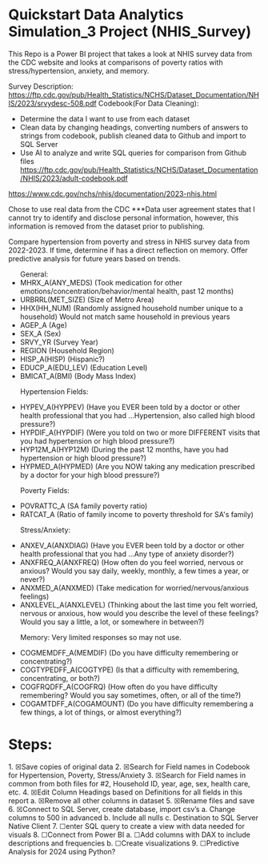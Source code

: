<h1>Quickstart Data Analytics Simulation_3 Project (NHIS_Survey)</h1>
 <p>This Repo is a Power BI project that takes a look at NHIS survey data from the CDC website and looks at comparisons of poverty ratios with stress/hypertension, anxiety, and memory.</p>

 Survey Description:
https://ftp.cdc.gov/pub/Health_Statistics/NCHS/Dataset_Documentation/NHIS/2023/srvydesc-508.pdf
Codebook(For Data Cleaning):
-	Determine the data I want to use from each dataset
-	Clean data by changing headings, converting numbers of answers to strings from codebook, publish cleaned data to Github and import to SQL Server
-	Use AI to analyze and write SQL queries for comparison from Github files
https://ftp.cdc.gov/pub/Health_Statistics/NCHS/Dataset_Documentation/NHIS/2023/adult-codebook.pdf


https://www.cdc.gov/nchs/nhis/documentation/2023-nhis.html

Chose to use real data from the CDC 
***Data user agreement states that I cannot try to identify and disclose personal information, however, this information is removed from the dataset prior to publishing.


Compare hypertension from poverty and stress in NHIS survey data from 2022-2023. If time, determine if has a direct reflection on memory. Offer predictive analysis for future years based on trends.
<ul>
General:
<li>MHRX_A(ANY_MEDS) (Took medication for other emotions/concentration/behavior/mental health, past 12 months)</li>
<li>URBRRL(MET_SIZE) (Size of Metro Area)</li>
<li>HHX(HH_NUM) (Randomly assigned household number unique to a household) Would not match same household in previous years</li>
<li>AGEP_A (Age)</li>
<li>SEX_A (Sex)</li>
<li>SRVY_YR (Survey Year)</li>
<li>REGION (Household Region)</li>
<li>HISP_A(HISP) (Hispanic?)</li>
<li>EDUCP_A(EDU_LEV) (Education Level)</li>
<li>BMICAT_A(BMI) (Body Mass Index)</li>

Hypertension Fields:
<li>HYPEV_A(HYPPEV)  (Have you EVER been told by a doctor or other health professional that you had ...Hypertension, also called high blood pressure?)</li>
<li>HYPDIF_A(HYPDIF) (Were you told on two or more DIFFERENT visits that you had hypertension or high blood pressure?)</li>
<li>HYP12M_A(HYP12M) (During the past 12 months, have you had hypertension or high blood pressure?)</li>
<li>HYPMED_A(HYPMED) (Are you NOW taking any medication prescribed by a doctor for your high blood pressure?)</li>

Poverty Fields:
<li>POVRATTC_A (SA family poverty ratio) </li>
<li>RATCAT_A (Ratio of family income to poverty threshold for SA's family)</li>

Stress/Anxiety:

<li>ANXEV_A(ANXDIAG) (Have you EVER been told by a doctor or other health professional that you had ...Any type of anxiety disorder?)</li>
<li>ANXFREQ_A(ANXFREQ) (How often do you feel worried, nervous or anxious? Would you say daily, weekly, monthly, a few times a year, or never?)</li>
<li>ANXMED_A(ANXMED) (Take medication for worried/nervous/anxious feelings)</li>
<li>ANXLEVEL_A(ANXLEVEL) (Thinking about the last time you felt worried, nervous or anxious, how would you describe the level of these feelings? Would you say a little, a lot, or somewhere in between?)</li>

Memory: Very limited responses so may not use.

<li>COGMEMDFF_A(MEMDIF) (Do you have difficulty remembering or concentrating?)</li>
<li>COGTYPEDFF_A(COGTYPE) (Is that a difficulty with remembering, concentrating, or both?)</li>
<li>COGFRQDFF_A(COGFRQ) (How often do you have difficulty remembering? Would you say sometimes, often, or all of the time?)</li>
<li>COGAMTDFF_A(COGAMOUNT) (Do you have difficulty remembering a few things, a lot of things, or almost everything?)</li>

</ul>

<h1>Steps:</h1>
1.	☒Save copies of original data
2.	☒Search for Field names in Codebook for Hypertension, Poverty, Stress/Anxiety
3.	☒Search for Field names in common from both files for #2, Household ID, year, age, sex, health care, etc.
4.	☒Edit Column Headings based on Definitions for all fields in this report
a.	☒Remove all other columns in dataset
5.	☒Rename files and save
6.	☒Connect to SQL Server, create database, import csv’s
a.	Change columns to 500 in advanced
b.	Include all nulls
c.	Destination to SQL Server Native Client
7.	☐enter SQL query to create a view with data needed for visuals
8.	☐Connect from Power BI 
a.	☐Add columns with DAX to include descriptions and frequencies
b.	☐Create visualizations
9.	☐Predictive Analysis for 2024 using Python?

